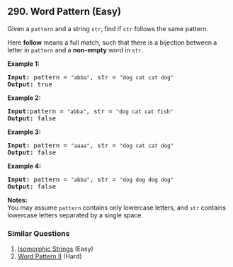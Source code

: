 ## 290. Word Pattern (Easy)

<p>Given a <code>pattern</code> and a string <code>str</code>, find if <code>str</code> follows the same pattern.</p>

<p>Here <b>follow</b> means a full match, such that there is a bijection between a letter in <code>pattern</code> and a <b>non-empty</b> word in <code>str</code>.</p>

<p><strong>Example 1:</strong></p>

<pre>
<strong>Input:</strong> pattern = <code>&quot;abba&quot;</code>, str = <code>&quot;dog cat cat dog&quot;</code>
<strong>Output:</strong> true</pre>

<p><strong>Example 2:</strong></p>

<pre>
<strong>Input:</strong>pattern = <code>&quot;abba&quot;</code>, str = <code>&quot;dog cat cat fish&quot;</code>
<strong>Output:</strong> false</pre>

<p><strong>Example 3:</strong></p>

<pre>
<strong>Input:</strong> pattern = <code>&quot;aaaa&quot;</code>, str = <code>&quot;dog cat cat dog&quot;</code>
<strong>Output:</strong> false</pre>

<p><strong>Example 4:</strong></p>

<pre>
<strong>Input:</strong> pattern = <code>&quot;abba&quot;</code>, str = <code>&quot;dog dog dog dog&quot;</code>
<strong>Output:</strong> false</pre>

<p><b>Notes:</b><br />
You may assume <code>pattern</code> contains only lowercase letters, and <code>str</code> contains lowercase letters separated by a single space.</p>

### Similar Questions
  1. [Isomorphic Strings](https://github.com/openset/leetcode/tree/master/solution/isomorphic-strings) (Easy)
  1. [Word Pattern II](https://github.com/openset/leetcode/tree/master/solution/word-pattern-ii) (Hard)
